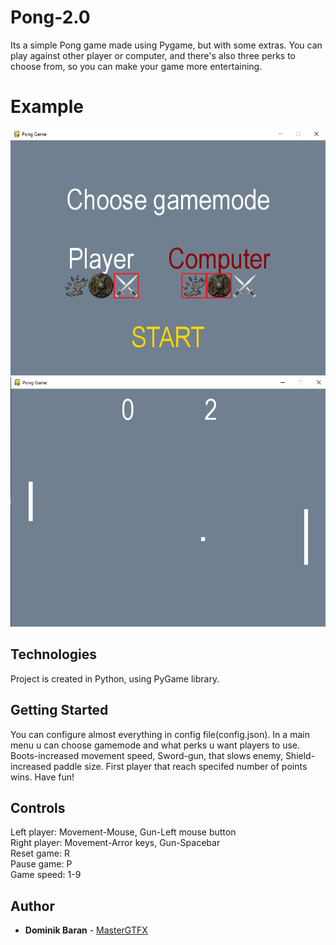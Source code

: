 # Pong-2.0
Its a simple Pong game made using Pygame, but with some extras. You can play against other player or computer, and there's also three perks to choose from, so you can make your game more entertaining.

# Example
![example](example.png?raw=true "Example")
![example](example2.png?raw=true "Example")

## Technologies
Project is created in Python, using PyGame library.

## Getting Started
You can configure almost everything in config file(config.json). In a main menu u can choose gamemode and what perks u want players to use. Boots-increased movement speed, Sword-gun, that slows enemy, Shield-increased paddle size. First player that reach specifed number of points wins. Have fun!

## Controls
Left player: Movement-Mouse, Gun-Left mouse button  
Right player: Movement-Arror keys, Gun-Spacebar  
Reset game: R  
Pause game: P  
Game speed: 1-9  

## Author
* **Dominik Baran** - [MasterGTFX](https://github.com/MasterGTFX)

